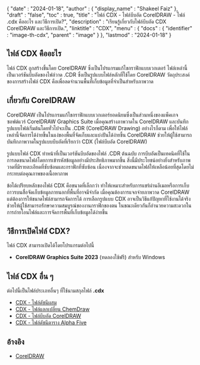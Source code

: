 {
  "date" : "2024-01-18",
  "author" : {
    "display_name" : "Shakeel Faiz"
  },
  "draft" : "false",
  "toc" : true,
  "title" : "ไฟล์ CDX - ไฟล์บีบอัด CorelDRAW - ไฟล์ .cdx คืออะไร และวิธีการเปิด?",
  "description" : "เรียนรู้เกี่ยวกับไฟล์บีบอัด CDX CorelDRAW และวิธีการเปิด.",
  "linktitle" : "CDX",
  "menu" : {
    "docs" : {
      "identifier" : "image-th-cdx",
      "parent" : "image"
    }
  },
  "lastmod" : "2024-01-18"
}

## ไฟล์ CDX คืออะไร

ไฟล์ CDX ถูกสร้างขึ้นโดย CorelDRAW ซึ่งเป็นโปรแกรมแก้ไขกราฟิกแบบเวกเตอร์ ไฟล์เหล่านี้เป็นเวอร์ชันบีบอัดของไฟล์วาด .CDR ซึ่งเป็นรูปแบบไฟล์หลักที่ใช้โดย CorelDRAW วัตถุประสงค์ของการสร้างไฟล์ CDX คือเพื่อลดจำนวนพื้นที่เก็บข้อมูลที่จำเป็นสำหรับภาพวาด

## เกี่ยวกับ CorelDRAW

CorelDRAW เป็นโปรแกรมแก้ไขกราฟิกแบบเวกเตอร์ยอดนิยมซึ่งเป็นส่วนหนึ่งของแพ็คเกจซอฟต์แวร์ CorelDRAW Graphics Suite เมื่อคุณสร้างภาพวาดใน CorelDRAW และบันทึก รูปแบบไฟล์เริ่มต้นโดยทั่วไปจะเป็น .CDR (CorelDRAW Drawing) อย่างไรก็ตาม เพื่อให้ไฟล์เหล่านี้จัดการได้ง่ายขึ้นในแง่ของพื้นที่จัดเก็บและแบ่งปันได้ง่ายขึ้น CorelDRAW ช่วยให้ผู้ใช้สามารถบันทึกภาพวาดในรูปแบบบีบอัดที่เรียกว่า CDX (ไฟล์บีบอัด CorelDRAW)

รูปแบบไฟล์ CDX ทำหน้าที่เป็นเวอร์ชันบีบอัดของไฟล์ .CDR ต้นฉบับ การบีบอัดเป็นเทคนิคที่ใช้ในการลดขนาดไฟล์โดยการเข้ารหัสข้อมูลอย่างมีประสิทธิภาพมากขึ้น สิ่งนี้มีประโยชน์อย่างยิ่งสำหรับภาพวาดที่มีรายละเอียดที่ซับซ้อนและกราฟิกที่ซับซ้อน เนื่องจากจะช่วยลดขนาดไฟล์ให้เหลือน้อยที่สุดโดยไม่กระทบต่อคุณภาพของเนื้อหาภาพ

ข้อได้เปรียบหลักของไฟล์ CDX คือขนาดที่เล็กกว่า ทำให้เหมาะสำหรับการแชร์ผ่านอีเมลหรือการเก็บถาวรบนสื่อจัดเก็บข้อมูลภายนอกที่พื้นที่อาจมีจำกัด เมื่อคุณต้องการแจกจ่ายภาพวาด CorelDRAW แต่ต้องการให้ขนาดไฟล์สามารถจัดการได้ การเลือกรูปแบบ CDX อาจเป็นวิธีแก้ปัญหาที่ใช้งานได้จริง ช่วยให้ผู้ใช้สามารถรักษาความสมบูรณ์ของงานกราฟิกของตน ในขณะเดียวกันก็อำนวยความสะดวกในการถ่ายโอนไฟล์และการจัดการพื้นที่เก็บข้อมูลได้ง่ายขึ้น

## วิธีการเปิดไฟล์ CDX?

ไฟล์ CDX สามารถเปิดได้โดยโปรแกรมต่อไปนี้

- **CorelDRAW Graphics Suite 2023** (ทดลองใช้ฟรี) สำหรับ Windows

## ไฟล์ CDX อื่น ๆ

ต่อไปนี้เป็นไฟล์ประเภทอื่นๆ ที่ใช้นามสกุลไฟล์ **.cdx**

- [CDX - ไฟล์ดัชนีผสม](/data/cdx/)
- [CDX - ไฟล์แลกเปลี่ยน ChemDraw](/data/cdx-chemdraw/)
- [CDX - ไฟล์บีบอัด CorelDRAW](/image/cdx/)
- [CDX - ไฟล์ดัชนีตาราง Alpha Five](/programming/cdx/)

## อ้างอิง
* [CorelDRAW](https://en.wikipedia.org/wiki/CorelDRAW)

